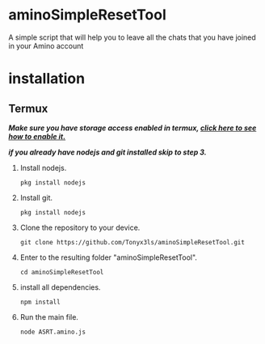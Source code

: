 # aminoSimpleResetTool
A simple script that will help you to leave all the chats that you have joined in your Amino account

# installation
## Termux
***Make sure you have storage access enabled in termux, [click here to see how to enable it.](https://wiki.termux.com/wiki/Termux-setup-storage)***
  
***if you already have nodejs and git installed skip to step 3.***

1. Install nodejs.

      ```pkg install nodejs```
      
      
2. Install git.

      ```pkg install nodejs``` 
      
3. Clone the repository to your device.

      ```git clone https://github.com/Tonyx3ls/aminoSimpleResetTool.git``` 

4. Enter to the resulting folder "aminoSimpleResetTool".

      ```cd aminoSimpleResetTool``` 
      
5. install all dependencies.

      ```npm install``` 
    
6. Run the main file.

      ```node ASRT.amino.js```
      

